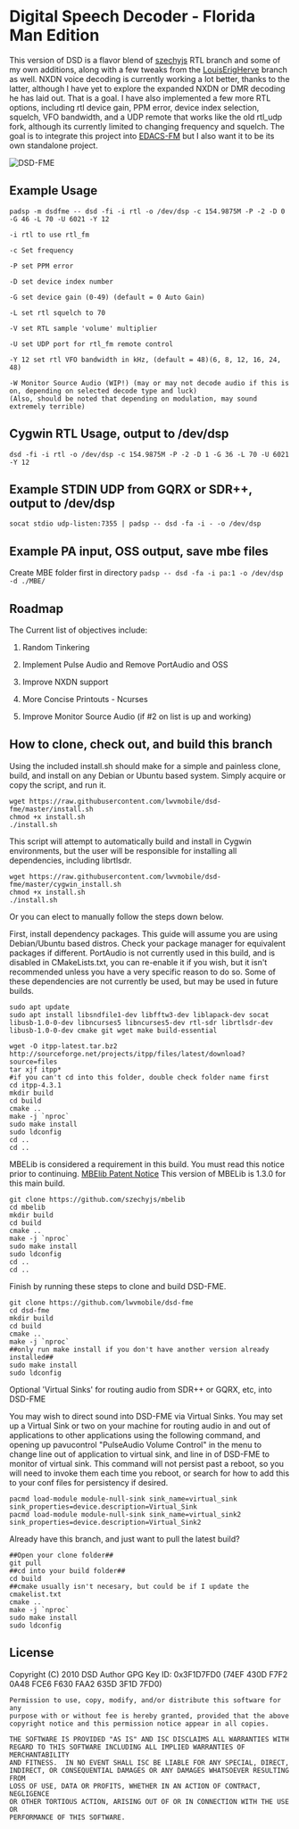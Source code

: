 # Digital Speech Decoder - Florida Man Edition
This version of DSD is a flavor blend of [szechyjs](https://github.com/szechyjs/dsd "szechyjs") RTL branch and some of my own additions, along with a few tweaks from the [LouisErigHerve](https://github.com/LouisErigHerve/dsd "LouisErigHerve") branch as well. NXDN voice decoding is currently working a lot better, thanks to the latter, although I have yet to explore the expanded NXDN or DMR decoding he has laid out. That is a goal. I have also implemented a few more RTL options, including rtl device gain, PPM error, device index selection, squelch, VFO bandwidth, and a UDP remote that works like the old rtl_udp fork, although its currently limited to changing frequency and squelch. The goal is to integrate this project into [EDACS-FM](https://github.com/lwvmobile/edacs-fm "EDACS-FM") but I also want it to be its own standalone project. 

![DSD-FME](https://github.com/lwvmobile/dsd-fme/blob/master/dsd-fme.png)

## Example Usage
`padsp -m dsdfme -- dsd -fi -i rtl -o /dev/dsp -c 154.9875M -P -2 -D 0 -G 46 -L 70 -U 6021 -Y 12`

```
-i rtl to use rtl_fm 

-c Set frequency

-P set PPM error

-D set device index number

-G set device gain (0-49) (default = 0 Auto Gain)

-L set rtl squelch to 70

-V set RTL sample 'volume' multiplier

-U set UDP port for rtl_fm remote control

-Y 12 set rtl VFO bandwidth in kHz, (default = 48)(6, 8, 12, 16, 24, 48)

-W Monitor Source Audio (WIP!) (may or may not decode audio if this is on, depending on selected decode type and luck)
(Also, should be noted that depending on modulation, may sound extremely terrible)
```
## Cygwin RTL Usage, output to /dev/dsp
`dsd -fi -i rtl -o /dev/dsp -c 154.9875M -P -2 -D 1 -G 36 -L 70 -U 6021 -Y 12`

## Example STDIN UDP from GQRX or SDR++, output to /dev/dsp
`socat stdio udp-listen:7355 | padsp -- dsd -fa -i - -o /dev/dsp `

## Example PA input, OSS output, save mbe files
Create MBE folder first in directory
`padsp -- dsd -fa -i pa:1 -o /dev/dsp -d ./MBE/`

## Roadmap
The Current list of objectives include:

1. Random Tinkering

2. Implement Pulse Audio and Remove PortAudio and OSS

3. Improve NXDN support 

4. More Concise Printouts - Ncurses

4. Improve Monitor Source Audio (if #2 on list is up and working)

## How to clone, check out, and build this branch

Using the included install.sh should make for a simple and painless clone, build, and install on any Debian or Ubuntu based system. Simply acquire or copy the script, and run it.

```
wget https://raw.githubusercontent.com/lwvmobile/dsd-fme/master/install.sh
chmod +x install.sh
./install.sh
```
This script will attempt to automatically build and install in Cygwin environments, but the user will be responsible for installing all dependencies, including librtlsdr. 

```
wget https://raw.githubusercontent.com/lwvmobile/dsd-fme/master/cygwin_install.sh
chmod +x install.sh
./install.sh
```

Or you can elect to manually follow the steps down below.

First, install dependency packages. This guide will assume you are using Debian/Ubuntu based distros. Check your package manager for equivalent packages if different. PortAudio is not currently used in this build, and is disabled in CMakeLists.txt, you can re-enable it if you wish, but it isn't recommended unless you have a very specific reason to do so. Some of these dependencies are not currently be used, but may be used in future builds.

```
sudo apt update
sudo apt install libsndfile1-dev libfftw3-dev liblapack-dev socat libusb-1.0-0-dev libncurses5 libncurses5-dev rtl-sdr librtlsdr-dev libusb-1.0-0-dev cmake git wget make build-essential

wget -O itpp-latest.tar.bz2 http://sourceforge.net/projects/itpp/files/latest/download?source=files
tar xjf itpp*
#if you can't cd into this folder, double check folder name first
cd itpp-4.3.1 
mkdir build
cd build
cmake ..
make -j `nproc`
sudo make install
sudo ldconfig
cd ..
cd ..
```

MBELib is considered a requirement in this build. You must read this notice prior to continuing. [MBElib Patent Notice](https://github.com/szechyjs/mbelib#readme "MBElib Patent Notice") This version of MBELib is 1.3.0 for this main build.

```
git clone https://github.com/szechyjs/mbelib
cd mbelib
mkdir build
cd build
cmake ..
make -j `nproc`
sudo make install
sudo ldconfig
cd ..
cd ..
```

Finish by running these steps to clone and build DSD-FME.

```
git clone https://github.com/lwvmobile/dsd-fme
cd dsd-fme
mkdir build
cd build
cmake ..
make -j `nproc`
##only run make install if you don't have another version already installed##
sudo make install
sudo ldconfig

```
Optional 'Virtual Sinks' for routing audio from SDR++ or GQRX, etc, into DSD-FME

You may wish to direct sound into DSD-FME via Virtual Sinks. You may set up a Virtual Sink or two on your machine for routing audio in and out of applications to other applications using the following command, and opening up pavucontrol "PulseAudio Volume Control" in the menu to change line out of application to virtual sink, and line in of DSD-FME to monitor of virtual sink. This command will not persist past a reboot, so you will need to invoke them each time you reboot, or search for how to add this to your conf files for persistency if desired.

```
pacmd load-module module-null-sink sink_name=virtual_sink  sink_properties=device.description=Virtual_Sink
pacmd load-module module-null-sink sink_name=virtual_sink2  sink_properties=device.description=Virtual_Sink2
```

Already have this branch, and just want to pull the latest build?

```
##Open your clone folder##
git pull
##cd into your build folder##
cd build
##cmake usually isn't necesary, but could be if I update the cmakelist.txt
cmake ..
make -j `nproc`
sudo make install
sudo ldconfig
```

## License
Copyright (C) 2010 DSD Author
GPG Key ID: 0x3F1D7FD0 (74EF 430D F7F2 0A48 FCE6  F630 FAA2 635D 3F1D 7FD0)

    Permission to use, copy, modify, and/or distribute this software for any
    purpose with or without fee is hereby granted, provided that the above
    copyright notice and this permission notice appear in all copies.

    THE SOFTWARE IS PROVIDED "AS IS" AND ISC DISCLAIMS ALL WARRANTIES WITH
    REGARD TO THIS SOFTWARE INCLUDING ALL IMPLIED WARRANTIES OF MERCHANTABILITY
    AND FITNESS.  IN NO EVENT SHALL ISC BE LIABLE FOR ANY SPECIAL, DIRECT,
    INDIRECT, OR CONSEQUENTIAL DAMAGES OR ANY DAMAGES WHATSOEVER RESULTING FROM
    LOSS OF USE, DATA OR PROFITS, WHETHER IN AN ACTION OF CONTRACT, NEGLIGENCE
    OR OTHER TORTIOUS ACTION, ARISING OUT OF OR IN CONNECTION WITH THE USE OR
    PERFORMANCE OF THIS SOFTWARE.
